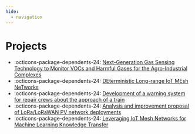```yaml
---
hide:
  - navigation
---
```


# Projects

- :octicons-package-dependents-24: [Next-Generation Gas Sensing Technology to Monitor VOCs and Harmful Gases for the Agro-Industrial Complexes](https://research.nu.edu.kz/en/projects/next-generation-gas-sensing-technology-to-monitor-vocs-and-harmfu)
- :octicons-package-dependents-24: [DEterministic Long-range IoT MEsh NeTworks](https://research.nu.edu.kz/en/projects/deterministic-long-range-iot-mesh-networks)
- :octicons-package-dependents-24: [Development of a warning system for repair crews about the approach of a train](https://research.nu.edu.kz/en/projects/development-of-a-warning-system-for-repair-crews-about-the-approa)
- :octicons-package-dependents-24: [Analysis and improvement proposal of LoRa/LoRaWAN PV network deployments](https://research.nu.edu.kz/en/projects/analysis-and-improvement-proposal-of-deeptrack-loralorawan-networ)
- :octicons-package-dependents-24: [Leveraging IoT Mesh Networks for Machine Learning Knowledge Transfer](https://research.nu.edu.kz/en/projects/leveraging-iot-mesh-networks-for-machine-learning-knowledge-trans)
